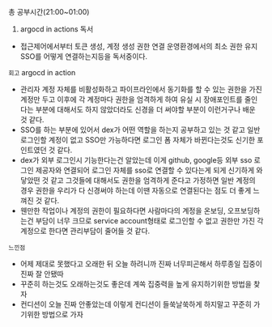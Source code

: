 총 공부시간(21:00~01:00)

1. argocd in actions 독서
- 접근제어에서부터 토큰 생성, 계정 생성 권한 연결 운영환경에서의 최소 권한 유지 SSO를 어떻게 연결하는지등을 독서중이다.

`회고`
argocd in action
- 관리자 계정 자체를 비활성화하고 파이프라인에서 동기화를 할 수 있는 권한을 가진 계정만 두고 이후에 각 계정마다 권한을 엄격하게 하여 유실 시 장애포인트를 줄인다는 부분에 대해서도 하지 않았더라도 신경을 더 써야할 부분이 이런거구나 배운 것 같다.
- SSO를 하는 부분에 있어서 dex가 어떤 역할을 하는지 공부하고 있는 것 같고 일반 로그인할 계정이 없고 SSO만 가능하다면 로그인 폼 자체가 바뀐다는것도 신기한 포인트였던 것 같다.
- dex가 외부 로그인시 기능한다는건 알았는데 이게 github, google등 외부 sso 로그인 제공자와 연결되어 로그인 자체를 sso로 연결할 수 있다는게 되게 신기하게 와닿았떤 것 같고 그것들에 대해서도 권한을 엄격하게 준다고 가정하면 일반 계정의 경우 권한을 우리가 다 신경써야 하는데 이땐 자동으로 연결된다는 점도 더 좋게 느껴진 것 같다.
- 웬만한 작업이나 계정의 권한이 필요하다면 사람마다의 계정을 온보딩, 오프보딩하는건 부담이 너무 크므로 service account형태로 로그인할 수 없고 권한만 가진 각 계정으로 한다면 관리부담이 줄어들 것 같다.

`느낀점`
- 어제 제대로 못했다고 오래한 뒤 오늘 하려니까 진짜 너무피곤해서 하루종일 집중이 진짜 잘 안됐따
- 꾸준히 하는것도 오래하는것도 좋은데 계쏙 집중력을 높게 유지하기위한 방법을 찾자
- 컨디션이 오늘 진짜 안좋았는데 이렇게 컨디션이 들쑥날쑥하게 하지말고 꾸준히 가기위한 방법으로 가자
